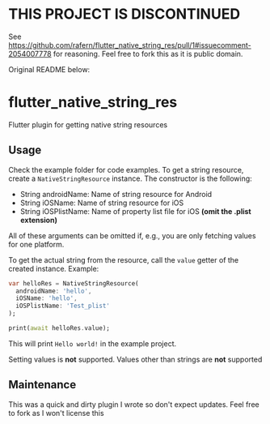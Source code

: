 # THIS PROJECT IS DISCONTINUED

See https://github.com/rafern/flutter_native_string_res/pull/1#issuecomment-2054007778 for reasoning.
Feel free to fork this as it is public domain.

Original README below:

# flutter_native_string_res

Flutter plugin for getting native string resources

## Usage
Check the example folder for code examples.
To get a string resource, create a `NativeStringResource` instance. The constructor is the following:

- String androidName: Name of string resource for Android
- String iOSName: Name of string resource for iOS
- String iOSPlistName: Name of property list file for iOS __(omit the .plist extension)__

All of these arguments can be omitted if, e.g., you are only fetching values for one platform.

To get the actual string from the resource, call the `value` getter of the created instance. Example:
```dart
var helloRes = NativeStringResource(
  androidName: 'hello',
  iOSName: 'hello',
  iOSPlistName: 'Test_plist'
);

print(await helloRes.value);
```
This will print `Hello world!` in the example project.

Setting values is __not__ supported. Values other than strings are __not__ supported

## Maintenance
This was a quick and dirty plugin I wrote so don't expect updates. Feel free to fork as I won't license this
